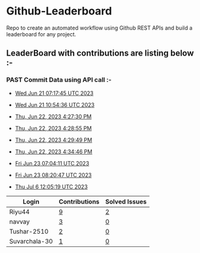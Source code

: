 # Github-Leaderboard
Repo to create an automated workflow using Github REST APIs and build a leaderboard for any project.
## LeaderBoard with contributions are listing below :-

### PAST Commit Data using API call :-

- [Wed Jun 21 07:17:45 UTC 2023](https://us-central1-js-capstone-backend.cloudfunctions.net/api/games/w3gWzPTEz9CNcASsKu1C/scores/)

- [Wed Jun 21 10:54:36 UTC 2023](https://us-central1-js-capstone-backend.cloudfunctions.net/api/games/iBBQCsAljTvrBQFuOb3u/scores/)

- [Thu, Jun 22, 2023  4:27:30 PM](https://us-central1-js-capstone-backend.cloudfunctions.net/api/games/kGBgbznhHxERHAqguLIo/scores/)
- [Thu, Jun 22, 2023  4:28:55 PM](https://us-central1-js-capstone-backend.cloudfunctions.net/api/games/9XXuvv9jkn8pyJF6eq62/scores/)
- [Thu, Jun 22, 2023  4:29:49 PM](https://us-central1-js-capstone-backend.cloudfunctions.net/api/games/qg88ZRsfYT72UT2OSk1m/scores/)
- [Thu, Jun 22, 2023  4:34:46 PM](https://us-central1-js-capstone-backend.cloudfunctions.net/api/games/AjoFRjk2mevpJgAZJrN6/scores/)
- [Fri Jun 23 07:04:11 UTC 2023](https://us-central1-js-capstone-backend.cloudfunctions.net/api/games/f1rC1pCglFqmU2GQOxw0/scores/)
- [Fri Jun 23 08:20:47 UTC 2023](https://us-central1-js-capstone-backend.cloudfunctions.net/api/games/uEy0xk5ipdhWxoQDvKRM/scores/)
- [Thu Jul  6 12:05:19 UTC 2023](https://us-central1-js-capstone-backend.cloudfunctions.net/api/games/xR20DRkSyzx9NgXEdqgu/scores/)
<!--START_TABLE-->
| Login        | Contributions | Solved Issues |
| ------------ | ------------- | ------------- |
| Riyu44 | [9](https://github.com/Sopra-Banking-Software-Interns/Github-Leaderboard/commits?author=Riyu44) | [2](https://getpantry.cloud/apiv1/pantry/860a0c02-c763-41ca-9d31-ec787fc3202a/basket/Riyu44) |
| navvay | [3](https://github.com/Sopra-Banking-Software-Interns/Github-Leaderboard/commits?author=navvay) | [0](https://getpantry.cloud/apiv1/pantry/860a0c02-c763-41ca-9d31-ec787fc3202a/basket/navvay) |
| Tushar-2510 | [2](https://github.com/Sopra-Banking-Software-Interns/Github-Leaderboard/commits?author=Tushar-2510) | [0](https://getpantry.cloud/apiv1/pantry/860a0c02-c763-41ca-9d31-ec787fc3202a/basket/Tushar-2510) |
| Suvarchala-30 | [1](https://github.com/Sopra-Banking-Software-Interns/Github-Leaderboard/commits?author=Suvarchala-30) | [0](https://getpantry.cloud/apiv1/pantry/860a0c02-c763-41ca-9d31-ec787fc3202a/basket/Suvarchala-30) |
<!--END_TABLE-->
